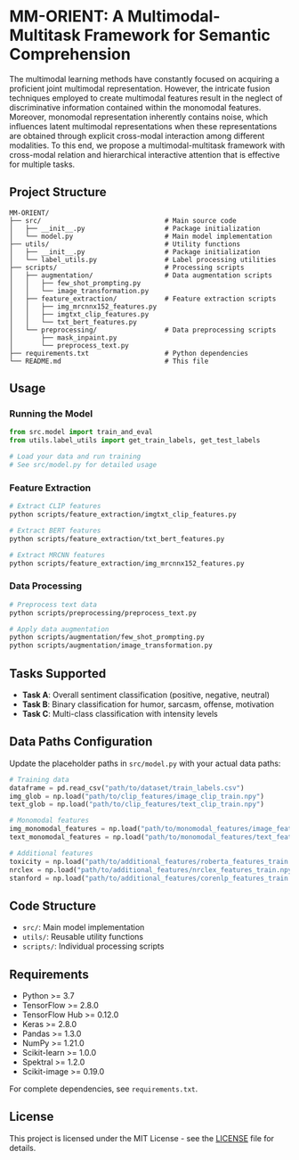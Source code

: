 # MM-ORIENT: A Multimodal-Multitask Framework for Semantic Comprehension

The multimodal learning methods have constantly focused on acquiring a proficient joint multimodal representation. However, the intricate fusion techniques employed to create multimodal features result in the neglect of discriminative information contained within the monomodal features. Moreover, monomodal representation inherently contains noise, which influences latent multimodal representations when these representations are obtained through explicit cross-modal interaction among different modalities. To this end, we propose a multimodal-multitask framework with cross-modal relation and hierarchical interactive attention that is effective for multiple tasks.

## Project Structure

```
MM-ORIENT/
├── src/                               # Main source code
│   ├── __init__.py                    # Package initialization
│   └── model.py                       # Main model implementation
├── utils/                             # Utility functions
│   ├── __init__.py                    # Package initialization
│   └── label_utils.py                 # Label processing utilities
├── scripts/                           # Processing scripts
│   ├── augmentation/                  # Data augmentation scripts
│   │   ├── few_shot_prompting.py
│   │   └── image_transformation.py
│   ├── feature_extraction/            # Feature extraction scripts
│   │   ├── img_mrcnnx152_features.py
│   │   ├── imgtxt_clip_features.py
│   │   └── txt_bert_features.py
│   └── preprocessing/                 # Data preprocessing scripts
│       ├── mask_inpaint.py
│       └── preprocess_text.py
├── requirements.txt                   # Python dependencies
└── README.md                          # This file
```


## Usage

### Running the Model
```python
from src.model import train_and_eval
from utils.label_utils import get_train_labels, get_test_labels

# Load your data and run training
# See src/model.py for detailed usage
```

### Feature Extraction
```bash
# Extract CLIP features
python scripts/feature_extraction/imgtxt_clip_features.py

# Extract BERT features
python scripts/feature_extraction/txt_bert_features.py

# Extract MRCNN features
python scripts/feature_extraction/img_mrcnnx152_features.py
```

### Data Processing
```bash
# Preprocess text data
python scripts/preprocessing/preprocess_text.py

# Apply data augmentation
python scripts/augmentation/few_shot_prompting.py
python scripts/augmentation/image_transformation.py
```


## Tasks Supported

- **Task A**: Overall sentiment classification (positive, negative, neutral)
- **Task B**: Binary classification for humor, sarcasm, offense, motivation
- **Task C**: Multi-class classification with intensity levels

## Data Paths Configuration

Update the placeholder paths in `src/model.py` with your actual data paths:

```python
# Training data
dataframe = pd.read_csv("path/to/dataset/train_labels.csv")
img_glob = np.load("path/to/clip_features/image_clip_train.npy")
text_glob = np.load("path/to/clip_features/text_clip_train.npy")

# Monomodal features
img_monomodal_features = np.load("path/to/monomodal_features/image_features_train.npy")
text_monomodal_features = np.load("path/to/monomodal_features/text_features_train.npy")

# Additional features
toxicity = np.load("path/to/additional_features/roberta_features_train.npy")
nrclex = np.load("path/to/additional_features/nrclex_features_train.npy")
stanford = np.load("path/to/additional_features/corenlp_features_train.npy")
```


## Code Structure
- `src/`: Main model implementation
- `utils/`: Reusable utility functions
- `scripts/`: Individual processing scripts


## Requirements

- Python >= 3.7
- TensorFlow >= 2.8.0
- TensorFlow Hub >= 0.12.0
- Keras >= 2.8.0
- Pandas >= 1.3.0
- NumPy >= 1.21.0
- Scikit-learn >= 1.0.0
- Spektral >= 1.2.0
- Scikit-image >= 0.19.0

For complete dependencies, see `requirements.txt`.

## License

This project is licensed under the MIT License - see the [LICENSE](LICENSE) file for details.